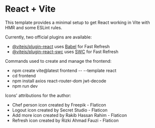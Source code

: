 # React + Vite

This template provides a minimal setup to get React working in Vite with HMR and some ESLint rules.

Currently, two official plugins are available:

- [@vitejs/plugin-react](https://github.com/vitejs/vite-plugin-react/blob/main/packages/plugin-react/README.md) uses [Babel](https://babeljs.io/) for Fast Refresh
- [@vitejs/plugin-react-swc](https://github.com/vitejs/vite-plugin-react-swc) uses [SWC](https://swc.rs/) for Fast Refresh

Commands used to create and manage the frontend:
* npm create vite@latest frontend -- --template react
* cd frontend
* npm install axios react-router-dom jwt-decode
* npm run dev

Icons' attributions for the author:
* Chef person icon created by Freepik - Flaticon
* Logout icon created by Secret Studio - Flaticon
* Add more icon created by Rakib Hassan Rahim - Flaticon
* Refresh icon created by Rizki Ahmad Fauzi - Flaticon
